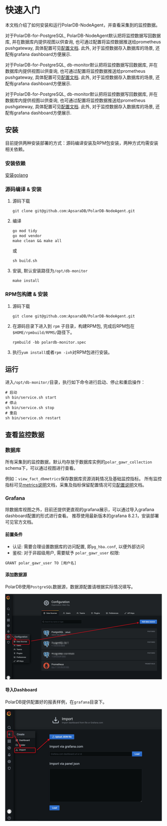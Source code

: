# 快速入门

本文档介绍了如何安装和运行PolarDB-NodeAgent，并查看采集到的监控数据。

对于PolarDB-for-PostgreSQL, PolarDB-NodeAgent默认把将监控数据写回数据库, 并在数据库内提供视图以供查询, 也可通过配置将监控数据推送给prometheus pushgateway, 具体配置可见[配置文档](configuration.md).
此外, 对于监控数据存入数据库的场景, 还配有grafana dashboard方便展示.

对于PolarDB-for-PostgreSQL, db-monitor默认把将监控数据写回数据库, 并在数据库内提供视图以供查询, 也可通过配置将监控数据推送给prometheus pushgateway, 具体配置可见[配置文档](configuration.md).
此外, 对于监控数据存入数据库的场景, 还配有grafana dashboard方便展示.

对于PolarDB-for-PostgreSQL, db-monitor默认把将监控数据写回数据库, 并在数据库内提供视图以供查询, 也可通过配置将监控数据推送给prometheus pushgateway, 具体配置可见[配置文档](configuration.md).
此外, 对于监控数据存入数据库的场景, 还配有grafana dashboard方便展示.

## 安装

目前提供两种安装部署的方式：源码编译安装及RPM包安装，两种方式均需安装相关依赖。

### 安装依赖
  [安装golang](https://golang.org/doc/install)

### 源码编译 & 安装
1. 源码下载

   ```
   git clone git@github.com:ApsaraDB/PolarDB-NodeAgent.git
   ```

2. 编译

   ```
   go mod tidy
   go mod vendor
   make clean && make all
   ```

   或

   ```
   sh build.sh
   ```

3. 安装, 默认安装路径为`/opt/db-monitor`

   ```
   make install
   ```



### RPM包构建 & 安装

1. 源码下载

   ```
   git clone git@github.com:ApsaraDB/PolarDB-NodeAgent.git
   ```

2. 在源码目录下进入到 `rpm` 子目录，构建RPM包, 完成后RPM包在`$HOME/rpmbuild/RPMS/`路径下。

   ```
   rpmbuild -bb polardb-monitor.spec
   ```

3. 执行`yum install`或者`rpm -ivh`对RPM包进行安装。



## 运行

进入`/opt/db-monitor/`目录，执行如下命令进行启动、停止和重启操作：
```
# 启动
sh bin/service.sh start
# 停止
sh bin/service.sh stop
# 重启
sh bin/service.sh restart
```



## 查看监控数据

### 数据库

所有采集到的监控数据，默认均存放于数据库实例的`polar_gawr_collection` schema下，可以通过视图进行查看。

例如：`view_fact_dbmetrics`保存数据库资源消耗情况及基础监控指标。
所有监控指标可见[metrics说明](metrics.md)文档，采集及指标保留配置情况可见[配置说明](configuration.md)文档。

### Grafana

除数据库视图之外，目前还提供更直观的grafana展示，可以通过导入grafana dashboard配置的形式进行查看。
推荐使用最新版本的grafana 8.2.1，安装部署可见官方文档。

#### 前置条件

* 认证: 需要合理设置数据库的访问配置, 即`pg_hba.conf`, 以便外部访问
* 鉴权: 对于非超级用户, 需要赋予 `polar_gawr_user` 权限:
```
GRANT polar_gawr_user TO [用户名]
```

#### 添加数据源

PolarDB使用`PostgreSQL`数据源，数据源配置请根据实际情况填写。

![添加数据源](grafana_add_datasource.png)

#### 导入Dashboard

PolarDB提供配置好的报表样例，在`grafana`目录下。

![导入Dashboard](grafana_import_dashboard.png)
